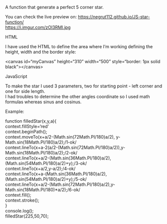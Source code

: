 <p>A function that generate a perfect 5 corner star.</p>
<p>You can check the live preview on: <a href="https://negrut112.github.io/JS-star-function/">https://negrut112.github.io/JS-star-function/</a><br>
<a href="https://i.imgur.com/zOl3RMl.jpg">https://i.imgur.com/zOl3RMl.jpg</a></p>
<p>HTML</p>
<p>I have used the HTML to define the area where I’m working defining the height, width and the border style:</p>
<p>&lt;canvas id=“myCanvas” height=“310” width=“500” style=“border: 1px solid black”&gt;&lt;/canvas&gt;</p>
<p>JavaScript</p>
<p>To make the star I used 3 parameters, two for starting point - left corner and one for side length.<br>
I had troubles to determine the other angles coordinate so I used math formulas whereas sinus and cosinus.</p>
<p>Example:</p>
<p>function filledStar(x,y,a){<br>
context.fillStyle=‘red’<br>
context.beginPath();<br>
context.moveTo(x+a/2-(Math.sin(72Math.PI/180)a/2), y-Math.sin(18Math.PI/180)a/2);/1-ok/<br>
context.lineTo(x+a-2(a/2-(Math.sin(72Math.PI/180)a/2)),y-Math.sin(18Math.PI/180)a/2);/2-ok/<br>
context.lineTo(x+a/2-(Math.sin(36Math.PI/180)a/2),(Math.sin(54Math.PI/180)a/2)+y);/3-ok/<br>
context.lineTo(x+a/2,y-a/2);/4-ok/<br>
context.lineTo(x+a-(Math.sin(36Math.PI/180)a/2),(Math.sin(54Math.PI/180)a/2)+y);/5-ok/<br>
context.lineTo(x+a/2-(Math.sin(72Math.PI/180)a/2),y-Math.sin(18Math.PI/180)*a/2);/6-ok/<br>
context.fill();<br>
context.stroke();<br>
}<br>
console.log();<br>
filledStar(225,50,70);</p>
